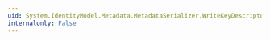 ```yaml
---
uid: System.IdentityModel.Metadata.MetadataSerializer.WriteKeyDescriptor(System.Xml.XmlWriter,System.IdentityModel.Metadata.KeyDescriptor)
internalonly: False
---
```

